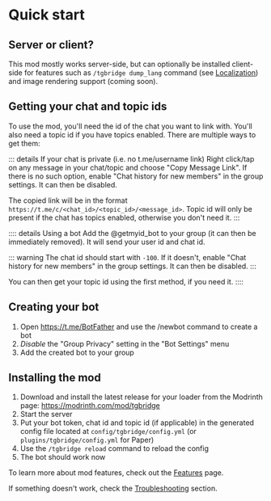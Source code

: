 # Quick start

## Server or client?

This mod mostly works server-side, but can optionally be installed client-side for features
such as `/tgbridge dump_lang` command (see [Localization](/en/localization)) and image rendering support (coming soon).

## Getting your chat and topic ids

To use the mod, you'll need the id of the chat you want to link with.
You'll also need a topic id if you have topics enabled.
There are multiple ways to get them:

::: details If your chat is private (i.e. no t.me/username link)
Right click/tap on any message in your chat/topic and choose "Copy Message Link".
If there is no such option, enable "Chat history for new members" in the group settings. It can then be disabled.

The copied link will be in the format `https://t.me/c/<chat_id>/<topic_id>/<message_id>`.
Topic id will only be present if the chat has topics enabled, otherwise you don't need it.
:::

:::: details Using a bot
Add the @getmyid_bot to your group (it can then be immediately removed). 
It will send your user id and chat id.

::: warning
The chat id should start with `-100`. If it doesn't, enable "Chat history for new members" in the group settings. It can then be disabled.
:::

You can then get your topic id using the first method, if you need it.
::::

## Creating your bot

1. Open https://t.me/BotFather and use the /newbot command to create a bot
2. *Disable* the "Group Privacy" setting in the "Bot Settings" menu
3. Add the created bot to your group

## Installing the mod

1. Download and install the latest release for your loader from the Modrinth page: https://modrinth.com/mod/tgbridge
2. Start the server
3. Put your bot token, chat id and topic id (if applicable) in the generated config file located at
`config/tgbridge/config.yml` (or `plugins/tgbridge/config.yml` for Paper)
4. Use the `/tgbridge reload` command to reload the config
5. The bot should work now

To learn more about mod features, check out the [Features](/en/features) page.

If something doesn't work, check the [Troubleshooting](/en/troubleshooting) section.
